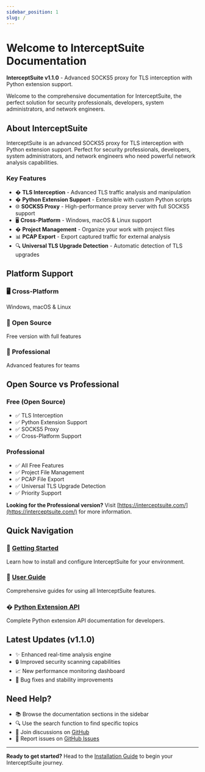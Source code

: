 ```yaml
---
sidebar_position: 1
slug: /
---
```


# Welcome to InterceptSuite Documentation

**InterceptSuite v1.1.0** - Advanced SOCKS5 proxy for TLS interception with Python extension support.

Welcome to the comprehensive documentation for InterceptSuite, the perfect solution for security professionals, developers, system administrators, and network engineers.

## About InterceptSuite

InterceptSuite is an advanced SOCKS5 proxy for TLS interception with Python extension support. Perfect for security professionals, developers, system administrators, and network engineers who need powerful network analysis capabilities.

### Key Features

- � **TLS Interception** - Advanced TLS traffic analysis and manipulation
- � **Python Extension Support** - Extensible with custom Python scripts
- 🌐 **SOCKS5 Proxy** - High-performance proxy server with full SOCKS5 support
- 🖥️ **Cross-Platform** - Windows, macOS & Linux support
- � **Project Management** - Organize your work with project files
- 📊 **PCAP Export** - Export captured traffic for external analysis
- 🔍 **Universal TLS Upgrade Detection** - Automatic detection of TLS upgrades

## Platform Support

### 🖥️ Cross-Platform
Windows, macOS & Linux

### 📂 Open Source
Free version with full features

### 💼 Professional
Advanced features for teams

## Open Source vs Professional

### Free (Open Source)
- ✅ TLS Interception
- ✅ Python Extension Support
- ✅ SOCKS5 Proxy
- ✅ Cross-Platform Support

### Professional
- ✅ All Free Features
- ✅ Project File Management
- ✅ PCAP File Export
- ✅ Universal TLS Upgrade Detection
- ✅ Priority Support

**Looking for the Professional version?** Visit [https://interceptsuite.com/](https://interceptsuite.com/) for more information.

## Quick Navigation

### 🚀 [Getting Started](./getting-started/installation)
Learn how to install and configure InterceptSuite for your environment.

### 📖 [User Guide](./user-guide/interface-overview)
Comprehensive guides for using all InterceptSuite features.

### � [Python Extension API](./api/overview)
Complete Python extension API documentation for developers.

## Latest Updates (v1.1.0)

- ✨ Enhanced real-time analysis engine
- 🔒 Improved security scanning capabilities
- 📈 New performance monitoring dashboard
- 🐛 Bug fixes and stability improvements

## Need Help?

- 📚 Browse the documentation sections in the sidebar
- 🔍 Use the search function to find specific topics
- 💬 Join discussions on [GitHub](https://github.com/InterceptSuite/InterceptSuite/discussions)
- 🐛 Report issues on [GitHub Issues](https://github.com/InterceptSuite/InterceptSuite/issues)

---

**Ready to get started?** Head to the [Installation Guide](./getting-started/installation) to begin your InterceptSuite journey.
